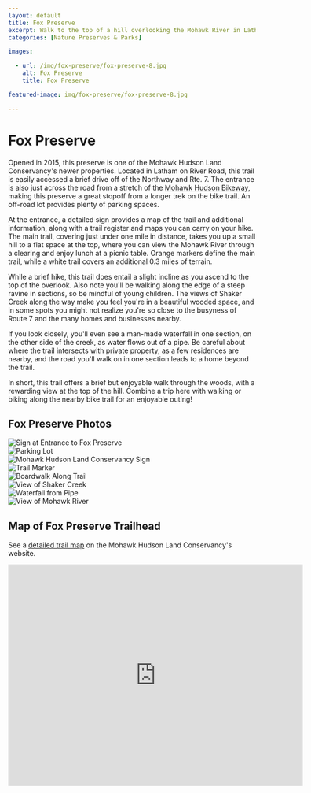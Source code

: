 ```yaml
---
layout: default
title: Fox Preserve
excerpt: Walk to the top of a hill overlooking the Mohawk River in Latham
categories: [Nature Preserves & Parks]

images:

  - url: /img/fox-preserve/fox-preserve-8.jpg
    alt: Fox Preserve
    title: Fox Preserve

featured-image: img/fox-preserve/fox-preserve-8.jpg

---
```


<h1>Fox Preserve</h1>

<p>Opened in 2015, this preserve is one of the Mohawk Hudson Land Conservancy's newer properties. Located in Latham on River Road, this trail is easily accessed a brief drive off of the Northway and Rte. 7. The entrance is also just across the road from a stretch of the <a href="http://newyorktrailheads.com/2016/06/04/Mohawk-Hudson-Bike-Hike-Trail.html">Mohawk Hudson Bikeway</a>, making this preserve a great stopoff from a longer trek on the bike trail. An off-road lot provides plenty of parking spaces.</p>

<p>At the entrance, a detailed sign provides a map of the trail and additional information, along with a trail register and maps you can carry on your hike. The main trail, covering just under one mile in distance, takes you up a small hill to a flat space at the top, where you can view the Mohawk River through a clearing and enjoy lunch at a picnic table. Orange markers define the main trail, while a white trail covers an additional 0.3 miles of terrain. </p>

<p>While a brief hike, this trail does entail a slight incline as you ascend to the top of the overlook. Also note you'll be walking along the edge of a steep ravine in sections, so be mindful of young children. The views of Shaker Creek along the way make you feel you're in a beautiful wooded space, and in some spots you might not realize you're so close to the busyness of Route 7 and the many homes and businesses nearby.</p>

<p>If you look closely, you'll even see a man-made waterfall in one section, on the other side of the creek, as water flows out of a pipe. Be careful about where the trail intersects with private property, as a few residences are nearby, and the road you'll walk on in one section leads to a home beyond the trail.</p>

<p>In short, this trail offers a brief but enjoyable walk through the woods, with a rewarding view at the top of the hill. Combine a trip here with walking or biking along the nearby bike trail for an enjoyable outing!</p>

<h2>Fox Preserve Photos</h2>

<div class="fotorama" data-nav="thumbs" data-width="100%"
                     data-ratio="800/600"
                     data-min-width="100%"
                     data-max-width="1000"
                     data-min-height="300"
                     data-max-height="100%" >
<img src="/img/fox-preserve/fox-preserve-1.jpg" alt="Sign at Entrance to Fox Preserve"><br />
<img src="/img/fox-preserve/fox-preserve-2.jpg" alt="Parking Lot"><br />
<img src="/img/fox-preserve/fox-preserve-3.jpg" alt="Mohawk Hudson Land Conservancy Sign"><br />
<img src="/img/fox-preserve/fox-preserve-4.jpg" alt="Trail Marker"><br />
<img src="/img/fox-preserve/fox-preserve-5.jpg" alt="Boardwalk Along Trail"><br />
<img src="/img/fox-preserve/fox-preserve-6.jpg" alt="View of Shaker Creek"><br />
<img src="/img/fox-preserve/fox-preserve-7.jpg" alt="Waterfall from Pipe"><br />
<img src="/img/fox-preserve/fox-preserve-8.jpg" alt="View of Mohawk River"><br />


</div>

<h2 id="trailmap">Map of Fox Preserve Trailhead</h2>

<p>See a <a href="https://mohawkhudson.org/our-preserves/fox-preserve/" target="_blank">detailed trail map</a> on the Mohawk Hudson Land Conservancy's website.</p>

<div class="google-maps">
<iframe src="https://www.google.com/maps/embed?pb=!1m18!1m12!1m3!1d2928.601395381173!2d-73.79591448474568!3d42.77563461674841!2m3!1f0!2f0!3f0!3m2!1i1024!2i768!4f13.1!3m3!1m2!1s0x89de0d82be7481f1%3A0xa7b634c06ebd542!2sFox+Preserve!5e0!3m2!1sen!2sus!4v1553456188143" width="600" height="450" frameborder="0" style="border:0" allowfullscreen></iframe></div>

